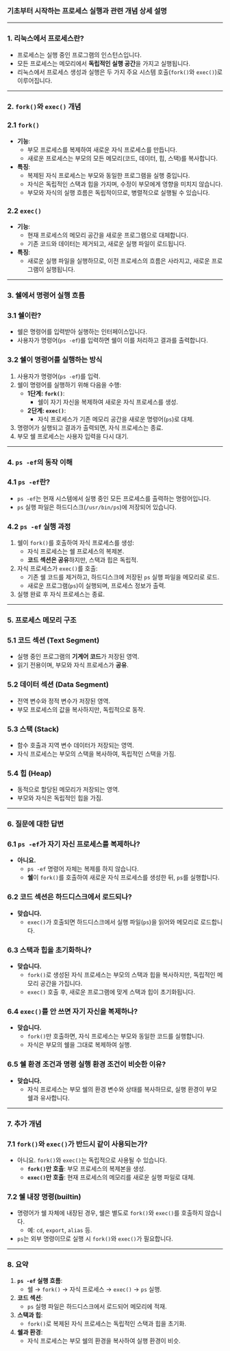 ### 기초부터 시작하는 프로세스 실행과 관련 개념 상세 설명

---

### 1. **리눅스에서 프로세스란?**

- 프로세스는 실행 중인 프로그램의 인스턴스입니다.
- 모든 프로세스는 메모리에서 **독립적인 실행 공간**을 가지고 실행됩니다.
- 리눅스에서 프로세스 생성과 실행은 두 가지 주요 시스템 호출(`fork()`와 `exec()`)로 이루어집니다.

---

### 2. **`fork()`와 `exec()` 개념**

### 2.1 **`fork()`**

- **기능**:
    - 부모 프로세스를 복제하여 새로운 자식 프로세스를 만듭니다.
    - 새로운 프로세스는 부모의 모든 메모리(코드, 데이터, 힙, 스택)를 복사합니다.
- **특징**:
    - 복제된 자식 프로세스는 부모와 동일한 프로그램을 실행 중입니다.
    - 자식은 독립적인 스택과 힙을 가지며, 수정이 부모에게 영향을 미치지 않습니다.
    - 부모와 자식의 실행 흐름은 독립적이므로, 병렬적으로 실행될 수 있습니다.

### 2.2 **`exec()`**

- **기능**:
    - 현재 프로세스의 메모리 공간을 새로운 프로그램으로 대체합니다.
    - 기존 코드와 데이터는 제거되고, 새로운 실행 파일이 로드됩니다.
- **특징**:
    - 새로운 실행 파일을 실행하므로, 이전 프로세스의 흐름은 사라지고, 새로운 프로그램이 실행됩니다.

---

### 3. **쉘에서 명령어 실행 흐름**

### 3.1 **쉘이란?**

- 쉘은 명령어를 입력받아 실행하는 인터페이스입니다.
- 사용자가 명령어(`ps -ef`)를 입력하면 쉘이 이를 처리하고 결과를 출력합니다.

### 3.2 **쉘이 명령어를 실행하는 방식**

1. 사용자가 명령어(`ps -ef`)를 입력.
2. 쉘이 명령어를 실행하기 위해 다음을 수행:
    - **1단계: `fork()`**:
        - 쉘이 자기 자신을 복제하여 새로운 자식 프로세스를 생성.
    - **2단계: `exec()`**:
        - 자식 프로세스가 기존 메모리 공간을 새로운 명령어(`ps`)로 대체.
3. 명령어가 실행되고 결과가 출력되면, 자식 프로세스는 종료.
4. 부모 쉘 프로세스는 사용자 입력을 다시 대기.

---

### 4. **`ps -ef`의 동작 이해**

### 4.1 **`ps -ef`란?**

- `ps -ef`는 현재 시스템에서 실행 중인 모든 프로세스를 출력하는 명령어입니다.
- `ps` 실행 파일은 하드디스크(`/usr/bin/ps`)에 저장되어 있습니다.

### 4.2 **`ps -ef` 실행 과정**

1. 쉘이 `fork()`를 호출하여 자식 프로세스를 생성:
    - 자식 프로세스는 쉘 프로세스의 복제본.
    - **코드 섹션은 공유**하지만, 스택과 힙은 독립적.
2. 자식 프로세스가 `exec()`를 호출:
    - 기존 쉘 코드를 제거하고, 하드디스크에 저장된 `ps` 실행 파일을 메모리로 로드.
    - 새로운 프로그램(`ps`)이 실행되며, 프로세스 정보가 출력.
3. 실행 완료 후 자식 프로세스는 종료.

---

### 5. **프로세스 메모리 구조**

### 5.1 **코드 섹션 (Text Segment)**

- 실행 중인 프로그램의 **기계어 코드**가 저장된 영역.
- 읽기 전용이며, 부모와 자식 프로세스가 **공유**.

### 5.2 **데이터 섹션 (Data Segment)**

- 전역 변수와 정적 변수가 저장된 영역.
- 부모 프로세스의 값을 복사하지만, 독립적으로 동작.

### 5.3 **스택 (Stack)**

- 함수 호출과 지역 변수 데이터가 저장되는 영역.
- 자식 프로세스는 부모의 스택을 복사하여, 독립적인 스택을 가짐.

### 5.4 **힙 (Heap)**

- 동적으로 할당된 메모리가 저장되는 영역.
- 부모와 자식은 독립적인 힙을 가짐.

---

### 6. **질문에 대한 답변**

### 6.1 **`ps -ef`가 자기 자신 프로세스를 복제하나?**

- **아니요.**
    - `ps -ef` 명령어 자체는 복제를 하지 않습니다.
    - **쉘**이 `fork()`를 호출하여 새로운 자식 프로세스를 생성한 뒤, `ps`를 실행합니다.

### 6.2 **코드 섹션은 하드디스크에서 로드되나?**

- **맞습니다.**
    - `exec()`가 호출되면 하드디스크에서 실행 파일(`ps`)을 읽어와 메모리로 로드합니다.

### 6.3 **스택과 힙을 초기화하나?**

- **맞습니다.**
    - `fork()`로 생성된 자식 프로세스는 부모의 스택과 힙을 복사하지만, 독립적인 메모리 공간을 가집니다.
    - `exec()` 호출 후, 새로운 프로그램에 맞게 스택과 힙이 초기화됩니다.

### 6.4 **`exec()`를 안 쓰면 자기 자신을 복제하나?**

- **맞습니다.**
    - `fork()`만 호출하면, 자식 프로세스는 부모와 동일한 코드를 실행합니다.
    - 자식은 부모의 쉘을 그대로 복제하여 실행.

### 6.5 **쉘 환경 조건과 명령 실행 환경 조건이 비슷한 이유?**

- **맞습니다.**
    - 자식 프로세스는 부모 쉘의 환경 변수와 상태를 복사하므로, 실행 환경이 부모 쉘과 유사합니다.

---

### 7. **추가 개념**

### 7.1 **`fork()`와 `exec()`가 반드시 같이 사용되는가?**

- 아니요. `fork()`와 `exec()`는 독립적으로 사용될 수 있습니다.
    - **`fork()`만 호출**: 부모 프로세스의 복제본을 생성.
    - **`exec()`만 호출**: 현재 프로세스의 메모리를 새로운 실행 파일로 대체.

### 7.2 **쉘 내장 명령(builtin)**

- 명령어가 쉘 자체에 내장된 경우, 쉘은 별도로 `fork()`와 `exec()`를 호출하지 않습니다.
    - 예: `cd`, `export`, `alias` 등.
- `ps`는 외부 명령이므로 실행 시 `fork()`와 `exec()`가 필요합니다.

---

### 8. **요약**

1. **`ps -ef` 실행 흐름**:
    - 쉘 → `fork()` → 자식 프로세스 → `exec()` → `ps` 실행.
2. **코드 섹션**:
    - `ps` 실행 파일은 하드디스크에서 로드되어 메모리에 적재.
3. **스택과 힙**:
    - `fork()`로 복제된 자식 프로세스는 독립적인 스택과 힙을 초기화.
4. **쉘과 환경**:
    - 자식 프로세스는 부모 쉘의 환경을 복사하여 실행 환경이 비슷.